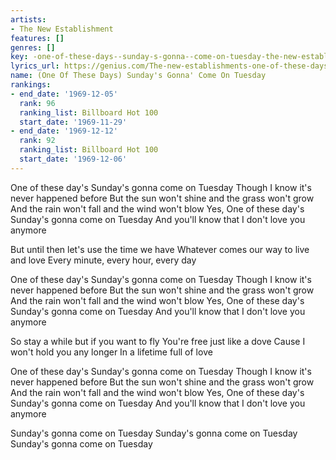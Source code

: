 ```yaml
---
artists:
- The New Establishment
features: []
genres: []
key: -one-of-these-days--sunday-s-gonna--come-on-tuesday-the-new-establishment
lyrics_url: https://genius.com/The-new-establishments-one-of-these-days-sundays-gonna-come-on-tuesday-lyrics
name: (One Of These Days) Sunday's Gonna' Come On Tuesday
rankings:
- end_date: '1969-12-05'
  rank: 96
  ranking_list: Billboard Hot 100
  start_date: '1969-11-29'
- end_date: '1969-12-12'
  rank: 92
  ranking_list: Billboard Hot 100
  start_date: '1969-12-06'
---
```

One of these day's Sunday's gonna come on Tuesday
Though I know it's never happened before
But the sun won't shine and the grass won't grow
And the rain won't fall and the wind won't blow
Yes, One of these day's Sunday's gonna come on Tuesday
And you'll know that I don't love you anymore

But until then let's use the time we have
Whatever comes our way to live and love
Every minute, every hour, every day

One of these day's Sunday's gonna come on Tuesday
Though I know it's never happened before
But the sun won't shine and the grass won't grow
And the rain won't fall and the wind won't blow
Yes, One of these day's Sunday's gonna come on Tuesday
And you'll know that I don't love you anymore

So stay a while but if you want to fly
You're free just like a dove
Cause I won't hold you any longer
In a lifetime full of love

One of these day's Sunday's gonna come on Tuesday
Though I know it's never happened before
But the sun won't shine and the grass won't grow
And the rain won't fall and the wind won't blow
Yes, One of these day's Sunday's gonna come on Tuesday
And you'll know that I don't love you anymore

Sunday's gonna come on Tuesday
Sunday's gonna come on Tuesday
Sunday's gonna come on Tuesday
